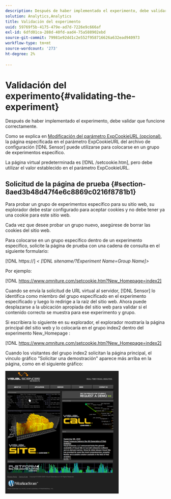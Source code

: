 ```yaml
---
description: Después de haber implementado el experimento, debe validar que funcione correctamente.
solution: Analytics,Analytics
title: Validación del experimento
uuid: 59769f5b-4175-479e-ad7d-7226e9c666af
exl-id: 6dfd01ca-288d-40fd-aad4-75a588902ebd
source-git-commit: 79981e92dd1c2e552f958716626a632ead940973
workflow-type: tm+mt
source-wordcount: '273'
ht-degree: 2%

---
```


# Validación del experimento{#validating-the-experiment}

Después de haber implementado el experimento, debe validar que funcione correctamente.

Como se explica en [Modificación del parámetro ExpCookieURL (opcional)](../../home/c-undst-ctrld-exp/t-en-ctrld-exp/c-mod-expckurl-prm.md#concept-215bf86bab4e4ec0b0cc803ec48a8fcf), la página especificada en el parámetro ExpCookieURL del archivo de configuración [!DNL Sensor] puede utilizarse para colocarse en un grupo de experimentos específico.

La página virtual predeterminada es [!DNL /setcookie.htm], pero debe utilizar el valor establecido en el parámetro ExpCookieURL.

## Solicitud de la página de prueba {#section-8aed3b48d47f4e6c8869c0216f8781b1}

Para probar un grupo de experimentos específico para su sitio web, su explorador debe estar configurado para aceptar cookies y no debe tener ya una cookie para este sitio web.

Cada vez que desee probar un grupo nuevo, asegúrese de borrar las cookies del sitio web.

Para colocarse en un grupo específico dentro de un experimento específico, solicite la página de prueba con una cadena de consulta en el siguiente formulario:

[!DNL https://] *&lt; [!DNL sitename/?Experiment Name=Group Name]>*

Por ejemplo:

[!DNL https://www.omniture.com/setcookie.htm?New_Homepage=index2]

Cuando se envía la solicitud de URL virtual al servidor, [!DNL Sensor] lo identifica como miembro del grupo especificado en el experimento especificado y luego lo redirige a la raíz del sitio web. Ahora puede desplazarse a la ubicación apropiada del sitio web para validar si el contenido correcto se muestra para ese experimento y grupo.

Si escribiera lo siguiente en su explorador, el explorador mostraría la página principal del sitio web y lo colocaría en el grupo index2 dentro del experimento New_Homepage :

[!DNL https://www.omniture.com/setcookie.htm?New_Homepage=index2]

Cuando los visitantes del grupo index2 solicitan la página principal, el vínculo gráfico &quot;Solicitar una demostración&quot; aparece más arriba en la página, como en el siguiente gráfico:

![](assets/TestPage.png)
